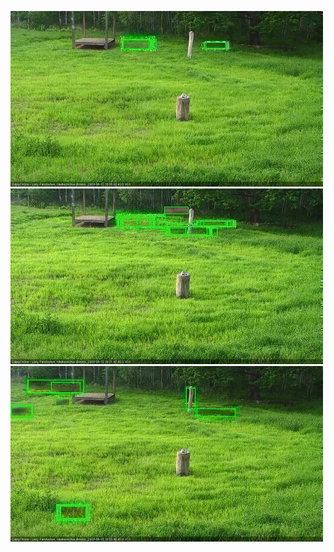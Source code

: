 ![20200615-180423-181424](in2/20200615/20200615-180423-181424_0_.jpg)
![20200615-181430-182432](in2/20200615/20200615-181430-182432_0_.jpg)
![20200615-184453-185455](in2/20200615/20200615-184453-185455_0_.jpg)
